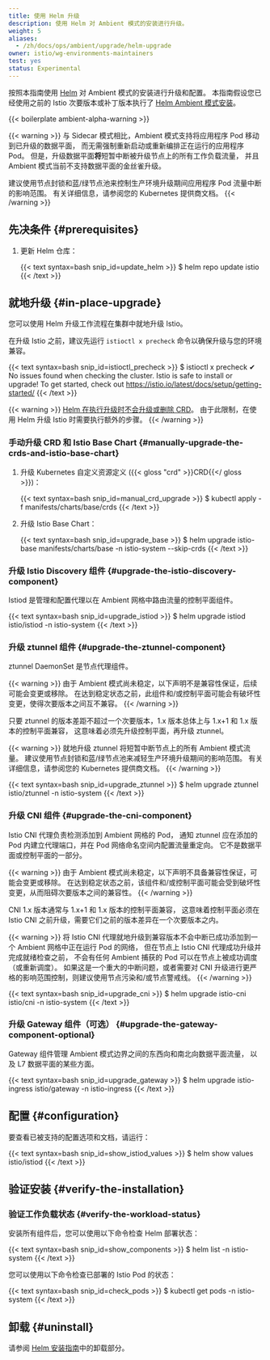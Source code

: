 ```yaml
---
title: 使用 Helm 升级
description: 使用 Helm 对 Ambient 模式的安装进行升级。
weight: 5
aliases:
  - /zh/docs/ops/ambient/upgrade/helm-upgrade
owner: istio/wg-environments-maintainers
test: yes
status: Experimental
---
```


按照本指南使用 [Helm](https://helm.sh/docs/) 对 Ambient 模式的安装进行升级和配置。
本指南假设您已经使用之前的 Istio 次要版本或补丁版本执行了
[Helm Ambient 模式安装](/zh/docs/ambient/install/helm-installation/)。

{{< boilerplate ambient-alpha-warning >}}

{{< warning >}}
与 Sidecar 模式相比，Ambient 模式支持将应用程序 Pod 移动到已升级的数据平面，
而无需强制重新启动或重新编排正在运行的应用程序 Pod。
但是，升级数据平面**将**短暂中断被升级节点上的所有工作负载流量，
并且 Ambient 模式当前不支持数据平面的金丝雀升级。

建议使用节点封锁和蓝/绿节点池来控制生产环境升级期间应用程序 Pod 流量中断的影响范围。
有关详细信息，请参阅您的 Kubernetes 提供商文档。
{{< /warning >}}

## 先决条件 {#prerequisites}

1. 更新 Helm 仓库：

    {{< text syntax=bash snip_id=update_helm >}}
    $ helm repo update istio
    {{< /text >}}

## 就地升级 {#in-place-upgrade}

您可以使用 Helm 升级工作流程在集群中就地升级 Istio。

在升级 Istio 之前，建议先运行 `istioctl x precheck` 命令以确保升级与您的环境兼容。

{{< text syntax=bash snip_id=istioctl_precheck >}}
$ istioctl x precheck
✔ No issues found when checking the cluster. Istio is safe to install or upgrade!
  To get started, check out <https://istio.io/latest/docs/setup/getting-started/>
{{< /text >}}

{{< warning >}}
[Helm 在执行升级时不会升级或删除 CRD](https://helm.sh/docs/chart_best_practices/custom_resource_definitions/#some-caveats-and-explanations)。
由于此限制，在使用 Helm 升级 Istio 时需要执行额外的步骤。
{{< /warning >}}

### 手动升级 CRD 和 Istio Base Chart {#manually-upgrade-the-crds-and-istio-base-chart}

1. 升级 Kubernetes 自定义资源定义 ({{< gloss "crd" >}}CRD{{</ gloss >}})：

    {{< text syntax=bash snip_id=manual_crd_upgrade >}}
    $ kubectl apply -f manifests/charts/base/crds
    {{< /text >}}

1. 升级 Istio Base Chart：

    {{< text syntax=bash snip_id=upgrade_base >}}
    $ helm upgrade istio-base manifests/charts/base -n istio-system --skip-crds
    {{< /text >}}

### 升级 Istio Discovery 组件 {#upgrade-the-istio-discovery-component}

Istiod 是管理和配置代理以在 Ambient 网格中路由流量的控制平面组件。

{{< text syntax=bash snip_id=upgrade_istiod >}}
$ helm upgrade istiod istio/istiod -n istio-system
{{< /text >}}

### 升级 ztunnel 组件 {#upgrade-the-ztunnel-component}

ztunnel DaemonSet 是节点代理组件。

{{< warning >}}
由于 Ambient 模式尚未稳定，以下声明不是兼容性保证，后续可能会变更或移除。
在达到稳定状态之前，此组件和/或控制平面可能会有破坏性变更，使得次要版本之间互不兼容。
{{< /warning >}}

只要 ztunnel 的版本差距不超过一个次要版本，1.x 版本总体上与 1.x+1 和 1.x 版本的控制平面兼容，
这意味着必须先升级控制平面，再升级 ztunnel。

{{< warning >}}
就地升级 ztunnel 将短暂中断节点上的所有 Ambient 模式流量。
建议使用节点封锁和蓝/绿节点池来减轻生产环境升级期间的影响范围。
有关详细信息，请参阅您的 Kubernetes 提供商文档。
{{< /warning >}}

{{< text syntax=bash snip_id=upgrade_ztunnel >}}
$ helm upgrade ztunnel istio/ztunnel -n istio-system
{{< /text >}}

### 升级 CNI 组件 {#upgrade-the-cni-component}

Istio CNI 代理负责检测添加到 Ambient 网格的 Pod，
通知 ztunnel 应在添加的 Pod 内建立代理端口，并在 Pod 网络命名空间内配置流量重定向。
它不是数据平面或控制平面的一部分。

{{< warning >}}
由于 Ambient 模式尚未稳定，以下声明不具备兼容性保证，可能会变更或移除。
在达到稳定状态之前，该组件和/或控制平面可能会受到破坏性变更，从而阻碍次要版本之间的兼容性。
{{< /warning >}}

CNI 1.x 版本通常与 1.x+1 和 1.x 版本的控制平面兼容，
这意味着控制平面必须在 Istio CNI 之前升级，需要它们之前的版本差异在一个次要版本之内。

{{< warning >}}
将 Istio CNI 代理就地升级到兼容版本不会中断已成功添加到一个 Ambient 网格中正在运行 Pod 的网络，
但在节点上 Istio CNI 代理成功升级并完成就绪检查之前，
不会有任何 Ambient 捕获的 Pod 可以在节点上被成功调度（或重新调度）。
如果这是一个重大的中断问题，或者需要对 CNI 升级进行更严格的影响范围控制，则建议使用节点污染和/或节点警戒线。
{{< /warning >}}

{{< text syntax=bash snip_id=upgrade_cni >}}
$ helm upgrade istio-cni istio/cni -n istio-system
{{< /text >}}

### 升级 Gateway 组件（可选） {#upgrade-the-gateway-component-optional}

Gateway 组件管理 Ambient 模式边界之间的东西向和南北向数据平面流量，
以及 L7 数据平面的某些方面。

{{< text syntax=bash snip_id=upgrade_gateway >}}
$ helm upgrade istio-ingress istio/gateway -n istio-ingress
{{< /text >}}

## 配置 {#configuration}

要查看已被支持的配置选项和文档，请运行：

{{< text syntax=bash snip_id=show_istiod_values >}}
$ helm show values istio/istiod
{{< /text >}}

## 验证安装 {#verify-the-installation}

### 验证工作负载状态 {#verify-the-workload-status}

安装所有组件后，您可以使用以下命令检查 Helm 部署状态：

{{< text syntax=bash snip_id=show_components >}}
$ helm list -n istio-system
{{< /text >}}

您可以使用以下命令检查已部署的 Istio Pod 的状态：

{{< text syntax=bash snip_id=check_pods >}}
$ kubectl get pods -n istio-system
{{< /text >}}

## 卸载 {#uninstall}

请参阅 [Helm 安装指南](/zh/docs/ambient/install/helm-installation/#uninstall)中的卸载部分。
